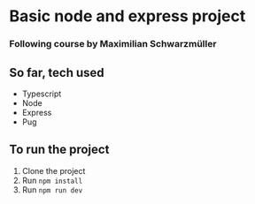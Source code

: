 # Basic node and express project

### Following course by Maximilian Schwarzmüller

## So far, tech used

- Typescript
- Node
- Express
- Pug

## To run the project

1. Clone the project
2. Run `npm install`
3. Run `npm run dev`
